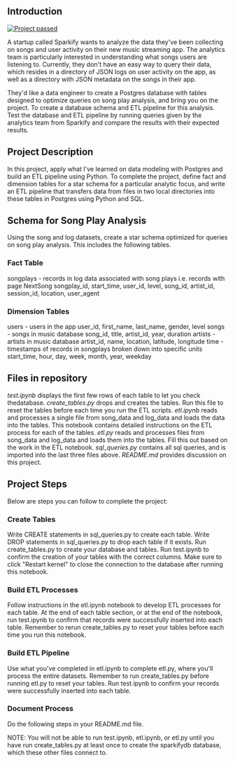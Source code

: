 ## Introduction
[![Project passed](https://img.shields.io/badge/project-passed-success.svg)](https://img.shields.io/badge/project-passed-success.svg)

A startup called Sparkify wants to analyze the data they've been collecting on songs and user activity on their new music streaming app. The analytics team is particularly interested in understanding what songs users are listening to. Currently, they don't have an easy way to query their data, which resides in a directory of JSON logs on user activity on the app, as well as a directory with JSON metadata on the songs in their app.

They'd like a data engineer to create a Postgres database with tables designed to optimize queries on song play analysis, and bring you on the project. To create a database schema and ETL pipeline for this analysis. Test the database and ETL pipeline by running queries given by the analytics team from Sparkify and compare the results with their expected results.

## Project Description
In this project, apply what I've learned on data modeling with Postgres and build an ETL pipeline using Python. To complete the project, define fact and dimension tables for a star schema for a particular analytic focus, and write an ETL pipeline that transfers data from files in two local directories into these tables in Postgres using Python and SQL.

## Schema for Song Play Analysis
Using the song and log datasets, create a star schema optimized for queries on song play analysis. This includes the following tables.

### Fact Table
songplays - records in log data associated with song plays i.e. records with page NextSong
songplay_id, start_time, user_id, level, song_id, artist_id, session_id, location, user_agent
### Dimension Tables
users - users in the app
user_id, first_name, last_name, gender, level
songs - songs in music database
song_id, title, artist_id, year, duration
artists - artists in music database
artist_id, name, location, latitude, longitude
time - timestamps of records in songplays broken down into specific units
start_time, hour, day, week, month, year, weekday

## Files in repository
_test.ipynb_ displays the first few rows of each table to let you check thedatabase.
_create_tables.py_ drops and creates the tables. Run this file to reset the tables before each time you run the ETL scripts.
_etl.ipynb_ reads and processes a single file from song_data and log_data and loads the data into the tables. This notebook contains detailed instructions on the ETL process for each of the tables.
_etl.py_ reads and processes files from song_data and log_data and loads them into the tables. Fill this out based on the work in the ETL notebook.
_sql_queries.py_ contains all sql queries, and is imported into the last three files above.
_README.md_ provides discussion on this project.

## Project Steps
Below are steps you can follow to complete the project:

### Create Tables
Write CREATE statements in sql_queries.py to create each table.
Write DROP statements in sql_queries.py to drop each table if it exists.
Run create_tables.py to create your database and tables.
Run test.ipynb to confirm the creation of your tables with the correct columns. Make sure to click "Restart kernel" to close the connection to the database after running this notebook.
### Build ETL Processes
Follow instructions in the etl.ipynb notebook to develop ETL processes for each table. At the end of each table section, or at the end of the notebook, run test.ipynb to confirm that records were successfully inserted into each table. Remember to rerun create_tables.py to reset your tables before each time you run this notebook.

### Build ETL Pipeline
Use what you've completed in etl.ipynb to complete etl.py, where you'll process the entire datasets. Remember to run create_tables.py before running etl.py to reset your tables. Run test.ipynb to confirm your records were successfully inserted into each table.

### Document Process
Do the following steps in your README.md file.

NOTE: You will not be able to run test.ipynb, etl.ipynb, or etl.py until you have run create_tables.py at least once to create the sparkifydb database, which these other files connect to.
